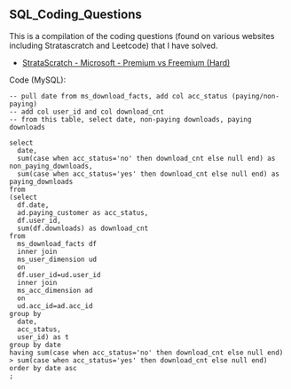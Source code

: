 ## SQL_Coding_Questions

This is a compilation of the coding questions (found on various websites including Stratascratch and Leetcode) that I have solved.

- [StrataScratch - Microsoft - Premium vs Freemium (Hard)](https://platform.stratascratch.com/coding/10300-premium-vs-freemium?code_type=3)

Code (MySQL):

```
-- pull date from ms_download_facts, add col acc_status (paying/non-paying)
-- add col user_id and col download_cnt
-- from this table, select date, non-paying downloads, paying downloads

select
  date,
  sum(case when acc_status='no' then download_cnt else null end) as non_paying_downloads,
  sum(case when acc_status='yes' then download_cnt else null end) as paying_downloads
from
(select
  df.date,
  ad.paying_customer as acc_status,
  df.user_id,
  sum(df.downloads) as download_cnt
from
  ms_download_facts df
  inner join
  ms_user_dimension ud
  on
  df.user_id=ud.user_id
  inner join
  ms_acc_dimension ad
  on
  ud.acc_id=ad.acc_id
group by
  date, 
  acc_status,
  user_id) as t
group by date  
having sum(case when acc_status='no' then download_cnt else null end) > sum(case when acc_status='yes' then download_cnt else null end)
order by date asc  
;
```
